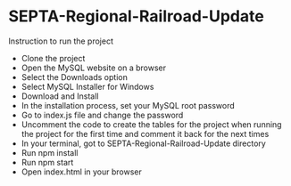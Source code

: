 # SEPTA-Regional-Railroad-Update
Instruction to run the project
- Clone the project
- Open the MySQL website on a browser
- Select the Downloads option
- Select MySQL Installer for Windows
- Download and Install
- In the installation process, set your MySQL root password
- Go to index.js file and change the password
- Uncomment the code to create the tables for the project when running the project for the first time and comment it back for the next times
- In your terminal, got to SEPTA-Regional-Railroad-Update directory
- Run npm install
- Run npm start
- Open index.html in your browser
